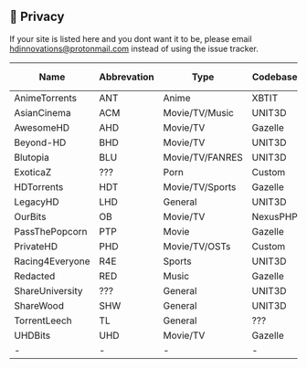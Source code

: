 ## <a name="security"></a> 🔐 Privacy

If your site is listed here and you dont want it to be, please email hdinnovations@protonmail.com instead of using the issue tracker.


Name | Abbrevation | Type | Codebase | Users | Torrents | Peers | Ratio | Ratio Diff | Points | Birthdate | Join | Join Diff | Updated
------------ | ------------- | ------------- | ------------- | ------------- | ------------- | ------------- | ------------- | ------------- | ------------- | ------------- | ------------- | ------------- | -------------
| AnimeTorrents | ANT | Anime | XBTIT | 27,411 | 18,147 | 90,708 | Yes | ??? | Yes | ??? | Application/Invite | ??? | 12/29/19 |
| AsianCinema | ACM | Movie/TV/Music | UNIT3D | 9,089 | 5,504 | 25,063 | Yes | ??? | Yes | ??? | Application/Invite | ??? | 12/29/19 |
| AwesomeHD | AHD | Movie/TV | Gazelle | 8,459 | 50,962 | 438,081 | Yes | ??? | Yes | ??? | Application/Invite | ??? | 12/29/19 |
| Beyond-HD | BHD | Movie/TV | UNIT3D | 15,086 | 41,495 | 170,019 | Yes | ??? | Yes | ??? | Application/Invite | ??? | 12/29/19 |
| Blutopia | BLU | Movie/TV/FANRES | UNIT3D | 15,574 | 35,683 | 126,753 | Yes | ??? | Yes | 4/1/17 | Application/Invite | ??? | 12/29/19 |
| ExoticaZ | ??? | Porn | Custom | 36,975 | 12,064 | 109,987 | Yes | ??? | Yes | ??? | Application/Invite | ??? | 12/29/19 |
| HDTorrents | HDT | Movie/TV/Sports | Gazelle | 18,695 | 171,565 | 493,306 | Yes | ??? | Yes | ??? | Application/Invite/Donation | ??? | 12/29/19 |
| LegacyHD | LHD | General | UNIT3D | 102 | 1,591 | 3,422 | Yes | ??? | Yes | ??? | Applications | ??? | 12/29/19 |
| OurBits | OB | Movie/TV | NexusPHP | ??? | ??? | ??? | ??? | ??? | ??? | ??? | ??? | ??? | 12/29/19 |
| PassThePopcorn | PTP | Movie | Gazelle | 38,996 | 544,485 | 3,334,582 | Yes | ??? | Yes | 11/12/08 | Recruitment Only | ??? | 12/29/19 |
| PrivateHD | PHD | Movie/TV/OSTs | Custom | 42,493 | 41,263 | 293,941 | Yes | ??? | Yes | ??? | Application/Invite | ??? | 12/29/19 |
| Racing4Everyone | R4E | Sports | UNIT3D | 3,402 | 4,423 | 9,690 | Yes | ??? | Yes | ??? | Open Signups/Invite | ??? | 12/29/19 |
| Redacted | RED | Music | Gazelle | 34,813 | 1,778,901 | 5,042,899 | Yes | ??? | No | ??? | Application/Invite | ??? | 12/29/19 |
| ShareUniversity | ??? | General | UNIT3D | ??? | ??? | ??? | Yes | ??? | Yes | ??? | ??? | ??? | 12/29/19 |
| ShareWood | SHW | General | UNIT3D | ??? | ??? | ??? | Yes | ??? | Yes | ??? | ??? | ??? | 12/29/19 |
| TorrentLeech | TL | General | ??? | ??? | ??? | ??? | ??? | ??? | ??? | ??? | ??? | ??? | 12/29/19 |
| UHDBits | UHD | Movie/TV | Gazelle | 6,559 |  29,476 | 52,150 | Yes | ??? | Yes | ??? | Application/Invite | ??? | 12/29/19 |
| - | - | - | - | - | - | - | - | - | - | - | - |
